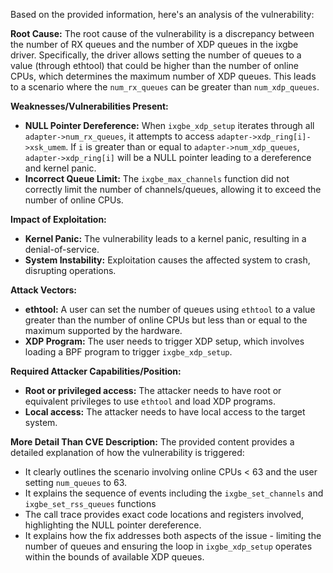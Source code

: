 Based on the provided information, here's an analysis of the vulnerability:

**Root Cause:**
The root cause of the vulnerability is a discrepancy between the number of RX queues and the number of XDP queues in the ixgbe driver. Specifically, the driver allows setting the number of queues to a value (through ethtool) that could be higher than the number of online CPUs, which determines the maximum number of XDP queues. This leads to a scenario where the `num_rx_queues` can be greater than `num_xdp_queues`.

**Weaknesses/Vulnerabilities Present:**
- **NULL Pointer Dereference:** When `ixgbe_xdp_setup` iterates through all `adapter->num_rx_queues`, it attempts to access `adapter->xdp_ring[i]->xsk_umem`. If `i` is greater than or equal to `adapter->num_xdp_queues`, `adapter->xdp_ring[i]` will be a NULL pointer leading to a dereference and kernel panic.
- **Incorrect Queue Limit:**  The `ixgbe_max_channels` function did not correctly limit the number of channels/queues, allowing it to exceed the number of online CPUs.

**Impact of Exploitation:**
- **Kernel Panic:** The vulnerability leads to a kernel panic, resulting in a denial-of-service.
- **System Instability:**  Exploitation causes the affected system to crash, disrupting operations.

**Attack Vectors:**
- **ethtool:** A user can set the number of queues using `ethtool` to a value greater than the number of online CPUs but less than or equal to the maximum supported by the hardware.
- **XDP Program:** The user needs to trigger XDP setup, which involves loading a BPF program to trigger `ixgbe_xdp_setup`.

**Required Attacker Capabilities/Position:**
- **Root or privileged access:** The attacker needs to have root or equivalent privileges to use `ethtool` and load XDP programs.
- **Local access:** The attacker needs to have local access to the target system.

**More Detail Than CVE Description:**
The provided content provides a detailed explanation of how the vulnerability is triggered:
- It clearly outlines the scenario involving online CPUs < 63 and the user setting `num_queues` to 63.
- It explains the sequence of events including the `ixgbe_set_channels` and `ixgbe_set_rss_queues` functions
- The call trace provides exact code locations and registers involved, highlighting the NULL pointer dereference.
- It explains how the fix addresses both aspects of the issue - limiting the number of queues and ensuring the loop in `ixgbe_xdp_setup` operates within the bounds of available XDP queues.